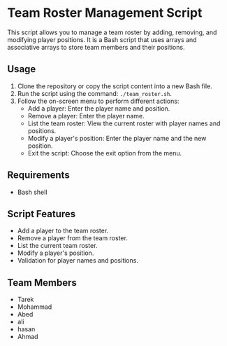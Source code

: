 # Team Roster Management Script

This script allows you to manage a team roster by adding, removing, and modifying player positions. It is a Bash script that uses arrays and associative arrays to store team members and their positions.

## Usage

1. Clone the repository or copy the script content into a new Bash file.
2. Run the script using the command: `./team_roster.sh`.
3. Follow the on-screen menu to perform different actions:
   - Add a player: Enter the player name and position.
   - Remove a player: Enter the player name.
   - List the team roster: View the current roster with player names and positions.
   - Modify a player's position: Enter the player name and the new position.
   - Exit the script: Choose the exit option from the menu.

## Requirements

- Bash shell

## Script Features

- Add a player to the team roster.
- Remove a player from the team roster.
- List the current team roster.
- Modify a player's position.
- Validation for player names and positions.

## Team Members

- Tarek
- Mohammad
- Abed
- ali
- hasan
- Ahmad
